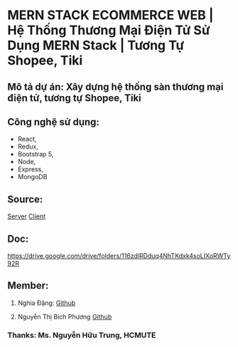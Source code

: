 # MERN STACK ECOMMERCE WEB | Hệ Thống Thương Mại Điện Tử Sử Dụng MERN Stack | Tương Tự Shopee, Tiki

## Mô tả dự án: Xây dựng hệ thống sàn thương mại điện tử, tương tự Shopee, Tiki

## Công nghệ sử dụng: 
- React,
- Redux,
- Bootstrap 5,
- Node,
- Express,
- MongoDB

## Source:
[Server](https://github.com/langde666/gooddeal)
[Client](https://github.com/langde666/gooddeal_front)

## Doc:
https://drive.google.com/drive/folders/116zdlRDduq4NhTKdxk4soLIXoRWTy92R

## Member:
1. Nghia Đặng:
[Github](https://github.com/langde666)

2. Nguyễn Thị Bích Phương
[Github](https://github.com/BichPhuong123)

### Thanks: Ms. Nguyễn Hữu Trung, HCMUTE
